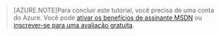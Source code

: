 > [AZURE.NOTE]Para concluir este tutorial, você precisa de uma conta do Azure. Você pode <a href="http://www.windowsazure.com/pricing/member-offers/msdn-benefits-details/" target="_blank">ativar os benefícios de assinante MSDN</a> ou <a href="http://www.windowsazure.com/pricing/free-trial/" target="_blank">inscrever-se para uma avaliação gratuita</a>.

<!---HONumber=July15_HO3-->